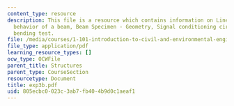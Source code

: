 ```yaml
---
content_type: resource
description: This file is a resource which contains information on Linear elastic
  behavior of a beam, Beam Specimen - Geometry, Signal conditioning circuit and The
  bending test.
file: /media/courses/1-101-introduction-to-civil-and-environmental-engineering-design-i-fall-2006/805ecbc0023c3ab7fb404b9d0c1aeaf1_exp3b.pdf
file_type: application/pdf
learning_resource_types: []
ocw_type: OCWFile
parent_title: Structures
parent_type: CourseSection
resourcetype: Document
title: exp3b.pdf
uid: 805ecbc0-023c-3ab7-fb40-4b9d0c1aeaf1
---
```

